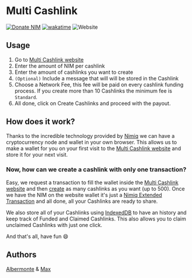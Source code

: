 # Multi Cashlink

[![Donate NIM](https://www.nimiq.com/accept-donations/img/donationBtnImg/orange-small.svg)](https://wallet.nimiq.com/nimiq:NQ65GS91H8CSQFAN1EVSUK3GX7PLL9N1X4KC)
[![wakatime](https://wakatime.com/badge/github/Albermonte/Nimiq-Multi-Cashlink.svg)](https://wakatime.com/badge/github/Albermonte/Nimiq-Multi-Cashlink)
![Website](https://img.shields.io/website?down_message=Offline&up_message=Online&url=https%3A%2F%2Fcashlinks.shortnim.me%2F)

## Usage

1. Go to [Multi Cashlink website](https://cashlinks.shortnim.me/)
2. Enter the amount of NIM per cashlink
3. Enter the amount of cashlinks you want to create
4. `(Optional)` Include a message that will will be stored in the Cashlink
5. Choose a Network Fee, this fee will be paid on every cashlink funding process.
   If you create more than 10 Cashlinks the minimum fee is `Standard`.
6. All done, click on Create Cashlinks and proceed with the payout.

## How does it work?

Thanks to the incredible technology provided by [Nimiq](https://www.nimiq.com/) we can have a cryptocurrency node and wallet in your own browser. This allows us to make a wallet for you on your first visit to the [Multi Cashlink website](https://cashlinks.shortnim.me/) and store it for your next visit.

### Now, how can we create a cashlink with only one transaction?

Easy, we request a transaction to fill the wallet inside the [Multi Cashlink website](https://cashlinks.shortnim.me/) and then [create](https://github.com/Albermonte/Nimiq-Multi-Cashlink/blob/740887e6250edfce7a5d55fb03086b65ecab6068/src/services/Nimiq.ts#L115) as many cashlinks as you want (up to 500).
Once we have the NIM on the website wallet it's just a [Nimiq Extended Transaction](https://github.com/Albermonte/Nimiq-Multi-Cashlink/blob/740887e6250edfce7a5d55fb03086b65ecab6068/src/services/Nimiq.ts#L157) and all done, all your Cashlinks are ready to share.

We also store all of your Cashlinks using [IndexedDB](https://developer.mozilla.org/es/docs/Web/API/IndexedDB_API) to have an history and keep track of Funded and Claimed Cashlinks. This also allows you to claim unclaimed Cashlinks with just one click.

And that's all, have fun 😄

## Authors

[Albermonte](https://github.com/Albermonte) & [Max](https://github.com/onmax)
